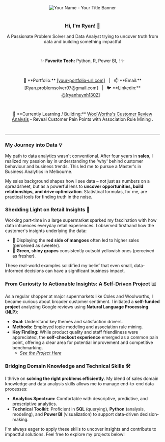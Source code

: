 <div align="center">

  <img src="[your-banner-image-url.png]" alt="Your Name - Your Title Banner"/>

  <br/>
  <br/>

  ### Hi, I'm Ryan! 👋

  <p>A Passionate Problem Solver and Data Analyst trying to uncover truth from data and building something impactful</p>

  <br/>

  ✨ **Favorite Tech:** Python, R, Power BI, ! ✨

  <br/>

  <!-- ** SECTION FOR LINKS - Replace all placeholders! ** -->
  <p>
    💼 **Portfolio:** <a href="https://[your-portfolio-url.com]" target="_blank"> [your-portfolio-url.com]</a>
      |  
    📫 **Email:** [Ryan.problemsolver97@gmail.com]
      |  
    🐦 **Linkedin:** <a href="https://www.linkedin.com/in/ryanhuynh1302/" target="_blank">@[ryanhuynh1302]</a>
      
  </p>

  <br/>

  <!-- ** SECTION FOR CURRENT ACTIVITY - Replace placeholders! ** -->
  <p>
    <!-- Replace '[Link to your current project/repo]' and the description -->
    🌱 **Currently Learning / Building:** <a href="https://github.com/RyanSolving/Uncover_Painpoints_from_WoolWorthReview" target="_blank"> WoolWorths's Customer Review Analysis</a> - Reveal Customer Pain Points with Association Rule Mining .
  </p>

</div>
<hr style="border: none; height: 2px; background-color: #d3d3d3; margin-top: 40px; margin-bottom: 20px;" />

### My Journey into Data 💡

My path to data analytics wasn't conventional. After four years in **sales**, I realized my passion lay in understanding the 'why' behind customer behaviour and business trends. This led me to pursue a Master's in Business Analytics in Melbourne.

My sales background shapes how I see data – not just as numbers on a spreadsheet, but as a powerful lens to **uncover opportunities, build relationships, and drive optimization**. Statistical formulas, for me, are practical tools for finding truth in the noise.

### Shedding Light on Retail Insights 🛒

Working part-time in a large supermarket sparked my fascination with how data influences everyday retail experiences. I observed firsthand how the customer's insights underlying the data:

*   🥭 Displaying the **red side of mangoes** often led to higher sales (perceived as sweeter).
*   🍇 **Green, shiny grapes** consistently outsold yellowish ones (perceived as fresher).

These real-world examples solidified my belief that even small, data-informed decisions can have a significant business impact.

### From Curiosity to Actionable Insights: A Self-Driven Project 📊

As a regular shopper at major supermarkets like Coles and Woolworths, I became curious about broader customer sentiment. I initiated a **self-funded project** analyzing Google reviews using **Natural Language Processing (NLP)**:

*   **Goal:** Understand key themes and satisfaction drivers.
*   **Methods:** Employed topic modeling and association rule mining.
*   **Key Finding:** While product quality and staff friendliness were appreciated, the **self-checkout experience** emerged as a common pain point, offering a clear area for potential improvement and competitive benchmarking.
    *   *[See the Project Here](https://github.com/RyanSolving/Uncover_Painpoints_from_WoolWorthReview)*

### Bridging Domain Knowledge and Technical Skills 🛠️

I thrive on **solving the right problems efficiently**. My blend of sales domain knowledge and data analysis skills allows me to manage end-to-end data processes:

*   **Analytics Spectrum:** Comfortable with descriptive, predictive, and prescriptive analytics.
*   **Technical Toolkit:** Proficient in **SQL** (querying), **Python** (analysis, modeling), and **Power BI** (visualization) to support data-driven decision-making.

I'm always eager to apply these skills to uncover insights and contribute to impactful solutions. Feel free to explore my projects below!
